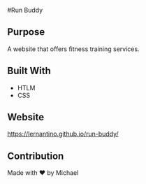 #Run Buddy

## Purpose
A website that offers fitness training services.

## Built With
* HTLM
* CSS

## Website
https://lernantino.github.io/run-buddy/

## Contribution
Made with ❤️ by Michael
